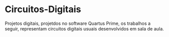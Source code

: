 # Circuitos-Digitais
Projetos digitais, projetdos no software Quartus Prime, os trabalhos a seguir, representam circuitos digitais usuais desenvolvidos em sala de aula.
